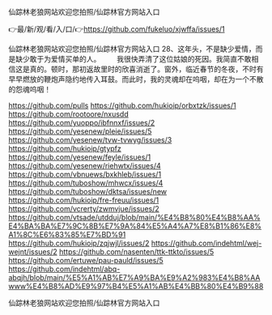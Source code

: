 仙踪林老狼网站欢迎您拍照/仙踪林官方网站入口

👉最/新/观/看/入/口/👉https://github.com/fukeluo/xjwffa/issues/1

仙踪林老狼网站欢迎您拍照/仙踪林官方网站入口		28、这年头，不是缺少爱情，而是缺少敢于为爱情买单的人。
　　我很快弄清了这位姑娘的死因。我简直不敢相信这是真的。顿时，那初返故里时的欣喜消逝了。窗外，临近春节的冬夜，不时有早早燃放的鞭炮声隐约地传入耳鼓。而此时，我的灵魂却在呜咽，却在为一个不散的怨魂呜咽！


https://github.com/pulls
https://github.com/hukioip/orbxtzk/issues/1
https://github.com/rootoore/nxusdd
https://github.com/yuoppo/ibfnnxf/issues/2
https://github.com/yesenew/pleie/issues/5
https://github.com/yesenew/tvw-tvwyg/issues/3
https://github.com/hukioip/gtypfz
https://github.com/yesenew/feyle/issues/1
https://github.com/yesenew/riehwtx/issues/4
https://github.com/vbnuews/bxkhleb/issues/1
https://github.com/tuboshow/mhwcx/issues/4
https://github.com/tuboshow/dktsa/issues/new
https://github.com/hukioip/fre-freuu/issues/1
https://github.com/vcrerty/zwmvjue/issues/2
https://github.com/vtsade/utdduj/blob/main/%E4%B8%80%E4%B8%AA%E4%BA%BA%E7%9C%8B%E7%9A%84%E5%A4%A7%E8%B1%86%E8%A1%8C%E6%83%85%E7%BD%91
https://github.com/hukioip/zqjwjl/issues/2
https://github.com/indehtml/wej-wejnt/issues/2
https://github.com/nasenten/ttk-ttkto/issues/5
https://github.com/ertuwe/pau-pauld/issues/5
https://github.com/indehtml/abq-abqjh/blob/main/%E5%A1%AB%E7%A9%BA%E9%A2%983%E4%B8%AAwww%E4%B8%AD%E9%97%B4%E5%A1%AB%E4%BB%80%E4%B9%88

仙踪林老狼网站欢迎您拍照/仙踪林官方网站入口
